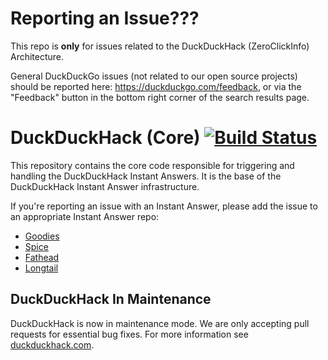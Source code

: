 # Reporting an Issue???

This repo is **only** for issues related to the DuckDuckHack (ZeroClickInfo) Architecture.

General DuckDuckGo issues (not related to our open source projects) should be reported here: https://duckduckgo.com/feedback, or via the "Feedback" button in the bottom right corner of the search results page.

# DuckDuckHack (Core) [![Build Status](https://travis-ci.org/duckduckgo/duckduckgo.png?branch=master)](https://travis-ci.org/duckduckgo/duckduckgo)

This repository contains the core code responsible for triggering and handling the DuckDuckHack Instant Answers. It is the base of the DuckDuckHack Instant Answer infrastructure.  

If you're reporting an issue with an Instant Answer, please add the issue to an appropriate Instant Answer repo:
- [Goodies](https://github.com/duckduckgo/zeroclickinfo-goodies/issues)
- [Spice](https://github.com/duckduckgo/zeroclickinfo-spice/issues)
- [Fathead](https://github.com/duckduckgo/zeroclickinfo-fathead/issues)
- [Longtail](https://github.com/duckduckgo/zeroclickinfo-longtail/issues)

## DuckDuckHack In Maintenance

DuckDuckHack is now in maintenance mode. We are only accepting pull requests for essential bug fixes. For more information see [duckduckhack.com](https://duckduckhack.com). 

